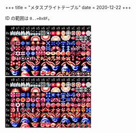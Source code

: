 +++
title = "メタスプライトテーブル"
date = 2020-12-22
+++

ID の範囲は `0..=0x8F`。

![1周目](meta-sprite-table-1.png) ![2周目](meta-sprite-table-2.png)
